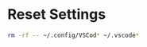 # Reset Settings
```sh
rm -rf -- ~/.config/VSCod* ~/.vscode*
```
<!--stackedit_data:
eyJoaXN0b3J5IjpbMTY3NjMxMzU5OCwtODU5MDYzNzQ0XX0=
-->